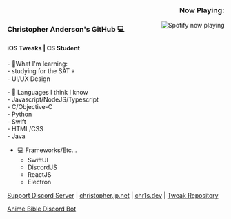 <h3 align="right">Now Playing:</h3>
<picture>
  <img align="right" src="http://198.251.72.167:3000/now-playing/q?uid=dbk14o835nlda15nnema5xl5z" alt="Spotify now playing" style="float: right;" />
 </picture>
<h3 align="left">Christopher Anderson's GitHub 💻</h3>
<h4 align="left">iOS Tweaks | CS Student</h4>



<div class="container">
  <p>
  - 🔨What I'm learning:<br>
  - studying for the SAT 💀<br>
  - UI/UX Design<br>
  </p>
  <p>
  - 🔢 Languages I think I know<br>
  - Javascript/NodeJS/Typescript<br>
  - C/Objective-C<br>
  - Python<br>
  - Swift<br>
  - HTML/CSS<br>
  - Java<br>
  </p>
</div>




- 💻 Frameworks/Etc...
  - SwiftUI
  - DiscordJS
  - ReactJS
  - Electron

[Support Discord Server](https://discord.gg/EKZyXfM)  |
[christopher.jp.net](https://christopher.jp.net)  |
[chr1s.dev](https://chr1s.dev)  | 
[Tweak Repository](https://repo.chr1s.dev)

[Anime Bible Discord Bot](https://top.gg/bot/763464598959292458)
